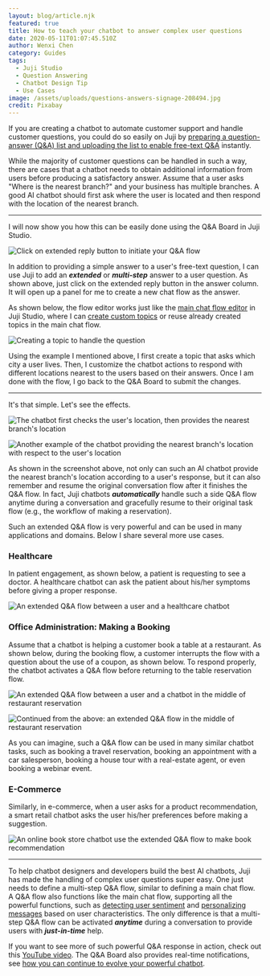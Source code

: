 ```yaml
---
layout: blog/article.njk
featured: true
title: How to teach your chatbot to answer complex user questions
date: 2020-05-11T01:07:45.510Z
author: Wenxi Chen
category: Guides
tags:
  - Juji Studio
  - Question Answering
  - Chatbot Design Tip
  - Use Cases
image: /assets/uploads/questions-answers-signage-208494.jpg
credit: Pixabay
---
```

If you are creating a chatbot to automate customer support and handle customer questions, you could do so easily on Juji by [preparing a question-answer (Q&A) list and uploading the list to enable free-text Q&A](https://juji.io/docs/juji-studio/design/#customize-qa-and-fallback) instantly.

While the majority of customer questions can be handled in such a way, there are  cases that a chatbot needs to obtain additional information from users before producing a satisfactory answer. Assume that a user asks "Where is the nearest branch?" and your business has multiple branches. A good AI chatbot should first ask where the user is located and then respond with the location of the nearest branch.

- - -

I will now show you how this can be easily done using the Q&A Board in Juji Studio.

![Click on extended reply button to initiate your Q&A flow](/assets/uploads/screen-shot-2020-05-12-at-11.19.35-pm.png "Click on the extended reply button to create a flow to handle the question")

In addition to providing a simple answer to a user's free-text question, I can use Juji to add an ***extended*** or ***multi-step*** answer to a user question.  As shown above, just click on the extended reply button in the answer column. It will open up a panel for me to create a new chat flow as the answer.

As shown below, the flow editor works just like the [main chat flow editor](https://juji.io/docs/juji-studio/design/#customize-main-chat-flow) in Juji Studio, where I can [create custom topics](https://juji.io/docs/juji-studio/customize-main-chat-flow/) or reuse already created topics in the main chat flow.

![Creating a topic to handle the question](/assets/uploads/screen-shot-2020-05-12-at-11.39.03-pm.png "Creating a topic to handle the question")

Using the example I mentioned above, I first create a topic that asks which city a user lives. Then, I customize the chatbot actions to respond with different locations nearest to the users based on their answers. Once I am done with the flow, I go back to the Q&A Board to submit the changes.

- - -

It's that simple. Let's see the effects.

![The chatbot first checks the user's location, then provides the nearest branch's location](/assets/uploads/screen-shot-2020-05-12-at-11.50.17-pm.png "The chatbot first checks the user's location, then provides the nearest branch's location")

![Another example of the chatbot providing the nearest branch's location with respect to the user's location](/assets/uploads/screen-shot-2020-05-12-at-11.51.09-pm.png "Another example of the chatbot providing the nearest branch's location with respect to the user's location")

As shown in the screenshot above, not only can such an AI chatbot provide the nearest branch's location according to a user's response, but it can also remember and resume the original conversation flow after it finishes the Q&A flow. In fact, Juji chatbots ***automatically*** handle such a side Q&A flow anytime during a conversation and gracefully resume to their original task flow (e.g., the workflow of making a reservation).

Such an extended Q&A flow is very powerful and can be used in many applications and domains. Below I share several more use cases.

### Healthcare

In patient engagement, as shown below, a patient is requesting to see a doctor.  A healthcare chatbot can ask the patient about his/her symptoms before giving a proper response.

![An extended Q&A flow between a user and a healthcare chatbot](/assets/uploads/healthcare-chatbot-extended-q-a.png "An extended Q&A flow between a user and a healthcare chatbot")

### Office Administration: Making a Booking

Assume that a chatbot is helping a customer book a table at a restaurant. As shown below, during the booking flow, a customer interrupts the flow with a question about the use of a coupon, as shown below. To respond properly, the chatbot activates a Q&A flow before returning to the table reservation flow.

![An extended Q&A flow between a user and a chatbot in the middle of restaurant reservation](/assets/uploads/screen-shot-2020-05-15-at-2.26.45-pm.png "An extended Q&A flow between a user and a chatbot in the middle of restaurant reservation")

![Continued from the above: an extended Q&A flow in the middle of restaurant reservation](/assets/uploads/screen-shot-2020-05-15-at-2.27.24-pm.png "Continued from the above: an extended Q&A flow in the middle of restaurant reservation")

As you can imagine, such a Q&A flow can be used in many similar chatbot tasks, such as booking a travel reservation,  booking an appointment with a car salesperson, booking a house tour with a real-estate agent, or even booking a webinar event.

### E-Commerce

Similarly,  in e-commerce, when a user asks for a product recommendation, a smart retail chatbot asks the user his/her preferences before making a suggestion.

![An online book store chatbot use the extended Q&A flow to make book recommendation](/assets/uploads/screen-shot-2020-05-15-at-3.35.51-pm.png "An online book store chatbot use the extended Q&A flow to make book recommendation")

- - -

To help chatbot designers and developers build the best AI chatbots, Juji has made the handling of complex user questions super easy. One just needs to define a multi-step Q&A flow,  similar to defining a main chat flow. A Q&A flow also functions like the main chat flow, supporting all the powerful functions, such as [detecting user sentiment](https://youtu.be/HwrGulGsTUk) and [](https://youtu.be/lNv0Ud8V2Co)[personalizing messages](https://youtu.be/lNv0Ud8V2Co) based on user characteristics.  The only difference is that a multi-step Q&A flow can be activated ***anytime*** during a conversation to provide users with ***just-in-time*** help.

If you want to see more of such powerful Q&A response in action, check out this [YouTube video](https://youtu.be/6kzST4vO_KU). The Q&A Board also provides real-time notifications, see [how you can continue to evolve your powerful chatbot](https://juji.io/blog/q-a-dashboard/).
